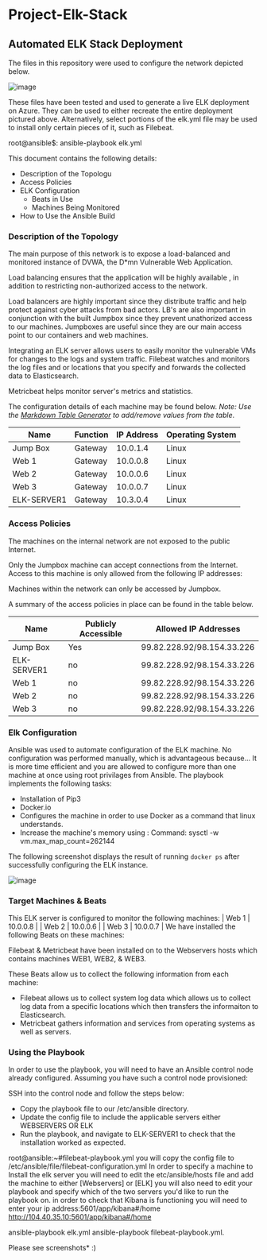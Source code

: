 # Project-Elk-Stack
## Automated ELK Stack Deployment

The files in this repository were used to configure the network depicted below.

![image](https://user-images.githubusercontent.com/89866159/147961841-e73dd6da-f35d-4cf8-8243-a399cda4ed5f.png)

These files have been tested and used to generate a live ELK deployment on Azure. They can be used to either recreate the entire deployment pictured above. Alternatively, select portions of the elk.yml file may be used to install only certain pieces of it, such as Filebeat.

root@ansible$: ansible-playbook elk.yml

This document contains the following details:
- Description of the Topologu
- Access Policies
- ELK Configuration
  - Beats in Use
  - Machines Being Monitored
- How to Use the Ansible Build


### Description of the Topology

The main purpose of this network is to expose a load-balanced and monitored instance of DVWA, the D*mn Vulnerable Web Application.

Load balancing ensures that the application will be highly available , in addition to restricting non-authorized access to the network.

Load balancers are highly important since they distribute traffic and help protect against cyber attacks from bad actors. LB's are also important in conjunction with the built Jumpbox since they prevent unathorized access to our machines. Jumpboxes are useful since they are our main access point to our containers and web machines. 

Integrating an ELK server allows users to easily monitor the vulnerable VMs for changes to the logs and system traffic.
Filebeat watches and monitors the log files and or locations that you specify and forwards the collected data to Elasticsearch. 

Metricbeat helps monitor server's metrics and statistics. 

The configuration details of each machine may be found below.
_Note: Use the [Markdown Table Generator](http://www.tablesgenerator.com/markdown_tables) to add/remove values from the table_.

| Name     | Function | IP Address | Operating System |
|----------|----------|------------|------------------|
| Jump Box | Gateway  | 10.0.1.4  | Linux                 |
| Web 1    | Gateway  | 10.0.0.8  | Linux                 |
| Web 2    | Gateway  | 10.0.0.6  | Linux                 |
| Web 3    | Gateway  | 10.0.0.7  | Linux                 |
| ELK-SERVER1| Gateway| 10.3.0.4  | Linux                 |

### Access Policies

The machines on the internal network are not exposed to the public Internet. 

Only the Jumpbox machine can accept connections from the Internet. Access to this machine is only allowed from the following IP addresses:

Machines within the network can only be accessed by Jumpbox.

A summary of the access policies in place can be found in the table below.

| Name     | Publicly Accessible | Allowed IP Addresses |
|----------|---------------------|----------------------|
| Jump Box  | Yes                |99.82.228.92/98.154.33.226|
|ELK-SERVER1| no                |99.82.228.92/98.154.33.226|
| Web 1     | no                |99.82.228.92/98.154.33.226|
| Web 2     | no                |99.82.228.92/98.154.33.226|
| Web 3     | no                |99.82.228.92/98.154.33.226|

### Elk Configuration

Ansible was used to automate configuration of the ELK machine. No configuration was performed manually, which is advantageous because...
It is more time efficient and you are allowed to configure more than one machine at once using root privilages from Ansible. 
The playbook implements the following tasks:
 - Installation of Pip3 
 - Docker.io
 - Configures the machine in order to use Docker as a command that linux understands. 
 - Increase the machine's memory using : Command: sysctl -w vm.max_map_count=262144


The following screenshot displays the result of running `docker ps` after successfully configuring the ELK instance.

![image](https://user-images.githubusercontent.com/89866159/147965359-df54d464-5735-4892-8fa1-1b9776bf6470.png)

### Target Machines & Beats
This ELK server is configured to monitor the following machines:
| Web 1     | 10.0.0.8    |
| Web 2     | 10.0.0.6    |
| Web 3     | 10.0.0.7        |
We have installed the following Beats on these machines:

Filebeat & Metricbeat have been installed on to the Webservers hosts which contains machines WEB1, WEB2, & WEB3. 

These Beats allow us to collect the following information from each machine:
- Filebeat allows us to collect system log data which allows us to collect log data from a specific locations which then transfers the informaiton to Elasticsearch. 
- Metricbeat gathers information and services from operating systems as well as servers. 

### Using the Playbook
In order to use the playbook, you will need to have an Ansible control node already configured. Assuming you have such a control node provisioned: 

SSH into the control node and follow the steps below:
- Copy the playbook file to our /etc/ansible directory.
- Update the config file to include the applicable servers either WEBSERVERS OR ELK
- Run the playbook, and navigate to ELK-SERVER1 to check that the installation worked as expected.

root@ansible:~#filebeat-playbook.yml you will copy the config file to /etc/ansible/file/filebeat-configuration.yml
In order to specify a machine to Install the elk server you will need to edit the etc/ansible/hosts file and add the machine to either [Webservers] or [ELK] you will also need to edit your playbook and specify which of the two servers you'd like to run the playbook on. 
in order to check that Kibana is functioning you will need to enter your ip address:5601/app/kibana#/home
http://104.40.35.10:5601/app/kibana#/home

ansible-playbook elk.yml
ansible-playbook filebeat-playbook.yml. 

Please see screenshots* :) 
